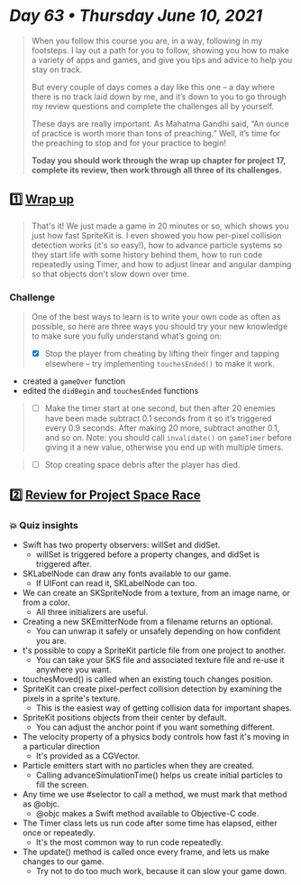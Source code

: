 # *Day 63 • Thursday June 10, 2021*

>When you follow this course you are, in a way, following in my footsteps. I lay out a path for you to follow, showing you how to make a variety of apps and games, and give you tips and advice to help you stay on track.
>
>But every couple of days comes a day like this one – a day where there is no track laid down by me, and it’s down to you to go through my review questions and complete the challenges all by yourself.
>
>These days are really important. As Mahatma Gandhi said, “An ounce of practice is worth more than tons of preaching.” Well, it’s time for the preaching to stop and for your practice to begin!
>
>**Today you should work through the wrap up chapter for project 17, complete its review, then work through all three of its challenges.**

## :one:  [Wrap up](https://www.hackingwithswift.com/read/17/5/wrap-up) 

>That's it! We just made a game in 20 minutes or so, which shows you just how fast SpriteKit is. I even showed you how per-pixel collision detection works (it's so easy!), how to advance particle systems so they start life with some history behind them, how to run code repeatedly using Timer, and how to adjust linear and angular damping so that objects don't slow down over time.

### Challenge

>One of the best ways to learn is to write your own code as often as possible, so here are three ways you should try your new knowledge to make sure you fully understand what’s going on:
>
>  - [x]  Stop the player from cheating by lifting their finger and tapping elsewhere – try implementing `touchesEnded()` to make it work.

* created a `gameOver` function
* edited the `didBegin` and `touchesEnded` functions

>  - [ ]  Make the timer start at one second, but then after 20 enemies have been made subtract 0.1 seconds from it so it’s triggered every 0.9 seconds. After making 20 more, subtract another 0.1, and so on. Note: you should call `invalidate()` on `gameTimer` before giving it a new value, otherwise you end up with multiple timers.
  
>  - [ ]  Stop creating space debris after the player has died.


## :two:  [Review for Project Space Race](https://www.hackingwithswift.com/review/hws/project-17-space-race) 

### :boom: Quiz insights

* Swift has two property observers: willSet and didSet.
  * willSet is triggered before a property changes, and didSet is triggered after.
* SKLabelNode can draw any fonts available to our game.
  * If UIFont can read it, SKLabelNode can too.
* We can create an SKSpriteNode from a texture, from an image name, or from a color.
  * All three initializers are useful.
* Creating a new SKEmitterNode from a filename returns an optional.
  * You can unwrap it safely or unsafely depending on how confident you are.
* t's possible to copy a SpriteKit particle file from one project to another.
  * You can take your SKS file and associated texture file and re-use it anywhere you want.
* touchesMoved() is called when an existing touch changes position.
* SpriteKit can create pixel-perfect collision detection by examining the pixels in a sprite's texture.
  * This is the easiest way of getting collision data for important shapes.
* SpriteKit positions objects from their center by default.
  * You can adjust the anchor point if you want something different.
* The velocity property of a physics body controls how fast it's moving in a particular direction
  * It's provided as a CGVector.
* Particle emitters start with no particles when they are created.
  * Calling advanceSimulationTime() helps us create initial particles to fill the screen.
* Any time we use #selector to call a method, we must mark that method as @objc.
  * @objc makes a Swift method available to Objective-C code.
* The Timer class lets us run code after some time has elapsed, either once or repeatedly.
  * It's the most common way to run code repeatedly.
* The update() method is called once every frame, and lets us make changes to our game.
  * Try not to do too much work, because it can slow your game down.

